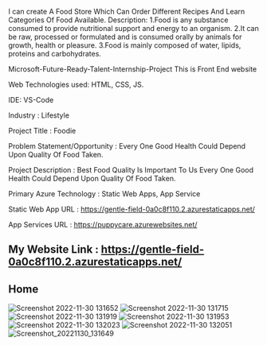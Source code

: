 I can create A Food Store Which Can Order Different Recipes And Learn Categories Of Food Available. Description: 1.Food is any substance consumed to provide nutritional support and energy to an organism. 2.It can be raw, processed or formulated and is consumed orally by animals for growth, health or pleasure. 3.Food is mainly composed of water, lipids, proteins and carbohydrates.

Microsoft-Future-Ready-Talent-Internship-Project This is Front End website

Web Technologies used: HTML, CSS, JS.

IDE: VS-Code

Industry : Lifestyle

Project Title : Foodie

Problem Statement/Opportunity : Every One Good Health Could Depend Upon Quality Of Food Taken.

Project Description : Best Food Quality Is Important To Us Every One Good Health Could Depend Upon Quality Of Food Taken.

Primary Azure Technology : Static Web Apps, App Service

Static Web App URL : https://gentle-field-0a0c8f110.2.azurestaticapps.net/

App Services URL : https://puppycare.azurewebsites.net/

## My Website Link : https://gentle-field-0a0c8f110.2.azurestaticapps.net/

## Home
![Screenshot 2022-11-30 131652](https://user-images.githubusercontent.com/117506043/204738351-35772fa0-0b14-4cd3-b1fa-d0e601136dc4.png)
![Screenshot 2022-11-30 131715](https://user-images.githubusercontent.com/117506043/204738400-3c318e61-299f-4b5d-9317-22cc6489fe91.png)
![Screenshot 2022-11-30 131919](https://user-images.githubusercontent.com/117506043/204738454-5c06bc76-10aa-4963-a017-8e848c6f67ac.png)
![Screenshot 2022-11-30 131953](https://user-images.githubusercontent.com/117506043/204738515-784c0438-adc5-492c-9438-5457deeb6829.png)
![Screenshot 2022-11-30 132023](https://user-images.githubusercontent.com/117506043/204738530-09242392-defb-4bd3-ac91-017f804f4a66.png)
![Screenshot 2022-11-30 132051](https://user-images.githubusercontent.com/117506043/204738533-ecf05d53-2834-473a-964c-14338b475e27.png)
![Screenshot_20221130_131649](https://user-images.githubusercontent.com/117506043/204738540-ab92364f-eaec-4d80-8309-7a6d04152688.png)
